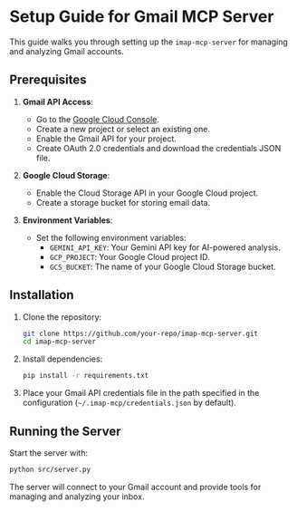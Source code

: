 # Setup Guide for Gmail MCP Server

This guide walks you through setting up the `imap-mcp-server` for managing and analyzing Gmail accounts.

## Prerequisites

1. **Gmail API Access**:

   - Go to the [Google Cloud Console](https://console.cloud.google.com/).
   - Create a new project or select an existing one.
   - Enable the Gmail API for your project.
   - Create OAuth 2.0 credentials and download the credentials JSON file.

2. **Google Cloud Storage**:

   - Enable the Cloud Storage API in your Google Cloud project.
   - Create a storage bucket for storing email data.

3. **Environment Variables**:
   - Set the following environment variables:
     - `GEMINI_API_KEY`: Your Gemini API key for AI-powered analysis.
     - `GCP_PROJECT`: Your Google Cloud project ID.
     - `GCS_BUCKET`: The name of your Google Cloud Storage bucket.

## Installation

1. Clone the repository:

   ```bash
   git clone https://github.com/your-repo/imap-mcp-server.git
   cd imap-mcp-server
   ```

2. Install dependencies:

   ```bash
   pip install -r requirements.txt
   ```

3. Place your Gmail API credentials file in the path specified in the configuration (`~/.imap-mcp/credentials.json` by default).

## Running the Server

Start the server with:

```bash
python src/server.py
```

The server will connect to your Gmail account and provide tools for managing and analyzing your inbox.
